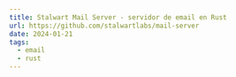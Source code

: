 ```yaml
---
title: Stalwart Mail Server - servidor de email en Rust
url: https://github.com/stalwartlabs/mail-server
date: 2024-01-21
tags:
  - email
  - rust
---
```

